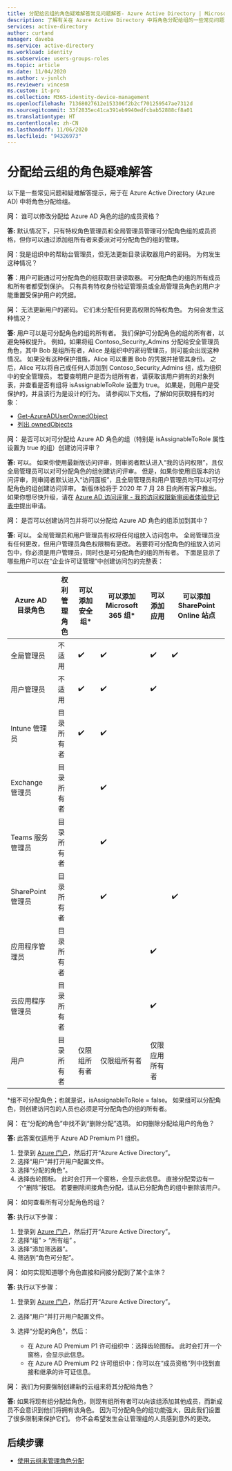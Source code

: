 ```yaml
---
title: 分配给云组的角色疑难解答常见问题解答- Azure Active Directory | Microsoft Docs
description: 了解有关在 Azure Active Directory 中将角色分配给组的一些常见问题和疑难解答提示。
services: active-directory
author: curtand
manager: daveba
ms.service: active-directory
ms.workload: identity
ms.subservice: users-groups-roles
ms.topic: article
ms.date: 11/04/2020
ms.author: v-junlch
ms.reviewer: vincesm
ms.custom: it-pro
ms.collection: M365-identity-device-management
ms.openlocfilehash: 71368027612e153306f2b2cf701259547ae7312d
ms.sourcegitcommit: 33f2835ec41ca391eb9940edfcbab52888cf8a01
ms.translationtype: HT
ms.contentlocale: zh-CN
ms.lasthandoff: 11/06/2020
ms.locfileid: "94326973"
---
```

# <a name="troubleshooting-roles-assigned-to-cloud-groups"></a>分配给云组的角色疑难解答

以下是一些常见问题和疑难解答提示，用于在 Azure Active Directory (Azure AD) 中将角色分配给组。

**问：** 谁可以修改分配给 Azure AD 角色的组的成员资格？

**答:** 默认情况下，只有特权角色管理员和全局管理员管理可分配角色组的成员资格，但你可以通过添加组所有者来委派对可分配角色的组的管理。

**问**：我是组织中的帮助台管理员，但无法更新目录读取器用户的密码。 为何发生这种情况？

**答**：用户可能通过可分配角色的组获取目录读取器。 可分配角色的组的所有成员和所有者都受到保护。 只有具有特权身份验证管理员或全局管理员角色的用户才能重置受保护用户的凭据。

**问：** 无法更新用户的密码。 它们未分配任何更高权限的特权角色。 为何会发生这种情况？

**答:** 用户可以是可分配角色的组的所有者。 我们保护可分配角色的组的所有者，以避免特权提升。 例如，如果将组 Contoso_Security_Admins 分配给安全管理员角色，其中 Bob 是组所有者，Alice 是组织中的密码管理员，则可能会出现这种情况。 如果没有这种保护措施，Alice 可以重置 Bob 的凭据并接管其身份。 之后，Alice 可以将自己或任何人添加到 Contoso_Security_Admins 组，成为组织中的安全管理员。 若要查明用户是否为组所有者，请获取该用户拥有的对象列表，并查看是否有组将 isAssignableToRole 设置为 true。 如果是，则用户是受保护的，并且该行为是设计的行为。 请参阅以下文档，了解如何获取拥有的对象：

- [Get-AzureADUserOwnedObject](https://docs.microsoft.com/powershell/module/azuread/get-azureaduserownedobject?view=azureadps-2.0)  
- [列出 ownedObjects](https://docs.microsoft.com/graph/api/user-list-ownedobjects?tabs=http&view=graph-rest-1.0)

**问：** 是否可以对可分配给 Azure AD 角色的组（特别是 isAssignableToRole 属性设置为 true 的组）创建访问评审？  

**答:** 可以。 如果你使用最新版访问评审，则审阅者默认进入“我的访问权限”，且仅全局管理员可以对可分配角色的组创建访问评审。 但是，如果你使用旧版本的访问评审，则审阅者默认进入“访问面板”，且全局管理员和用户管理员均可以对可分配角色的组创建访问评审。 新版体验将于 2020 年 7 月 28 日向所有客户推出。如果你想尽快升级，请在 [Azure AD 访问评审 - 我的访问权限新审阅者体验登记表中](https://forms.microsoft.com/Pages/ResponsePage.aspx?id=v4j5cvGGr0GRqy180BHbR5dv-S62099HtxdeKIcgO-NUOFJaRDFDWUpHRk8zQ1BWVU1MMTcyQ1FFUi4u)提出申请。

**问：** 是否可以创建访问包并将可以分配给 Azure AD 角色的组添加到其中？

**答:** 可以。 全局管理员和用户管理员有权将任何组放入访问包中。 全局管理员没有任何更改，但用户管理员角色权限稍有更改。 若要将可分配角色的组放入访问包中，你必须是用户管理员，同时也是可分配角色的组的所有者。 下面是显示了哪些用户可以在“企业许可证管理”中创建访问包的完整表：

Azure AD 目录角色 | 权利管理角色 | 可以添加安全组\* | 可以添加 Microsoft 365 组\* | 可以添加应用 | 可以添加 SharePoint Online 站点
----------------------- | --------------------------- | ----------------------- | ------------------------- | ----------- |  -----------------------------
全局管理员 | 不适用 | ✔️ | ✔️ | ✔️  | ✔️
用户管理员  | 不适用  | ✔️  | ✔️  | ✔️
Intune 管理员 | 目录所有者 | ✔️  | ✔️  | &nbsp;  | &nbsp;
Exchange 管理员  | 目录所有者  | &nbsp; | ✔️  | &nbsp;  | &nbsp;
Teams 服务管理员 | 目录所有者  | &nbsp; | ✔️  | &nbsp;  | &nbsp;
SharePoint 管理员 | 目录所有者 | &nbsp; | ✔️  | &nbsp;  | ✔️ 
应用程序管理员 | 目录所有者  | &nbsp;  | &nbsp; | ✔️  | &nbsp;
云应用程序管理员 | 目录所有者  | &nbsp;  | &nbsp; | ✔️  | &nbsp;
用户 | 目录所有者 | 仅限组所有者 | 仅限组所有者 | 仅限应用所有者  | &nbsp;

\*组不可分配角色；也就是说，isAssignableToRole = false。 如果组可以分配角色，则创建访问包的人员也必须是可分配角色的组的所有者。

**问：** 在“分配的角色”中找不到“删除分配”选项。 如何删除分配给用户的角色？

**答:** 此答案仅适用于 Azure AD Premium P1 组织。

1. 登录到 [Azure 门户](https://portal.azure.cn)，然后打开“Azure Active Directory”。
1. 选择“用户”并打开用户配置文件。
1. 选择“分配的角色”。
1. 选择齿轮图标。 此时会打开一个窗格，会显示此信息。 直接分配旁边有一个“删除”按钮。 若要删除间接角色分配，请从已分配角色的组中删除该用户。

**问：** 如何查看所有可分配角色的组？

**答:** 执行以下步骤：

1. 登录到 [Azure 门户](https://portal.azure.cn)，然后打开“Azure Active Directory”。
1. 选择“组” > “所有组” 。
1. 选择“添加筛选器”。
1. 筛选到“角色可分配”。

**问：** 如何实现知道哪个角色直接和间接分配到了某个主体？

**答:** 执行以下步骤：

1. 登录到 [Azure 门户](https://portal.azure.cn)，然后打开“Azure Active Directory”。
1. 选择“用户”并打开用户配置文件。
1. 选择“分配的角色”，然后：

    - 在 Azure AD Premium P1 许可组织中：选择齿轮图标。 此时会打开一个窗格，会显示此信息。
    - 在 Azure AD Premium P2 许可组织中：你可以在“成员资格”列中找到直接和继承的许可证信息。

**问：** 我们为何要强制创建新的云组来将其分配给角色？  

**答:** 如果将现有组分配给角色，则现有组所有者可以向该组添加其他成员，而新成员不会意识到他们将拥有该角色。 因为可分配角色的组功能强大，因此我们设置了很多限制来保护它们。 你不会希望发生会让管理组的人员感到意外的更改。

## <a name="next-steps"></a>后续步骤

- [使用云组来管理角色分配](groups-concept.md)

